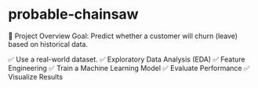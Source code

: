 # probable-chainsaw

📌 Project Overview
Goal: Predict whether a customer will churn (leave) based on historical data.

✅ Use a real-world dataset.
✅ Exploratory Data Analysis (EDA)
✅ Feature Engineering
✅ Train a Machine Learning Model
✅ Evaluate Performance
✅ Visualize Results
